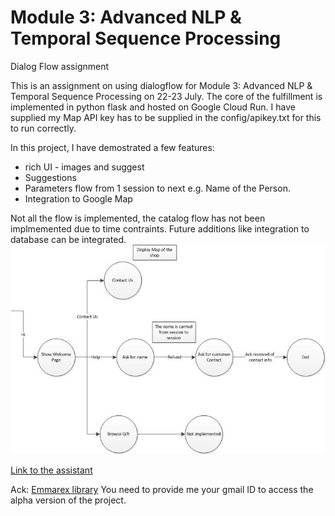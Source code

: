 # Module 3: Advanced NLP & Temporal Sequence Processing 
Dialog Flow assignment

This is an assignment on using dialogflow for Module 3: Advanced NLP & Temporal Sequence Processing on 22-23 July. The core of the fulfillment is implemented in python flask and hosted on Google Cloud Run. I have supplied my Map API key has to be supplied in the config/apikey.txt for this to run correctly.

In this project, I have demostrated a few features:
* rich UI - images and suggest
* Suggestions
* Parameters flow from 1 session to next e.g. Name of the Person.
* Integration to Google Map

Not all the flow is implemented, the catalog flow has not been implmemented due to time contraints. Future additions like integration to database can be integrated. 
![Dialog Flow](https://github.com/gheesung/nlp_dialogflow/blob/master/src/assets/dialogflow.jpg?style=centerme)

[Link to the assistant](https://assistant.google.com/services/a/uid/00000018ed94dc65?hl=en)

Ack:
[Emmarex library](https://github.com/Emmarex/dialogflow-fulfillment-python)
You need to provide me your gmail ID to access the alpha version of the project.
